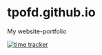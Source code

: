 # tpofd.github.io
My website-portfolio

[![time tracker](https://wakatime.com/badge/github/tpofd/tpofd.github.io.svg)](https://wakatime.com/badge/github/tpofd/tpofd.github.io)
